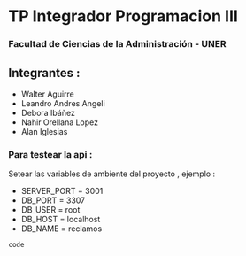 # TP Integrador Programacion III

### Facultad de Ciencias de la Administración - UNER

## Integrantes :

- Walter Aguirre
- Leandro Andres Angeli
- Debora Ibáñez
- Nahir Orellana Lopez
- Alan Iglesias

### Para testear la api :

Setear las variables de ambiente del proyecto , ejemplo :

- SERVER_PORT = 3001
- DB_PORT = 3307
- DB_USER = root
- DB_HOST = localhost
- DB_NAME = reclamos

```
code
```
